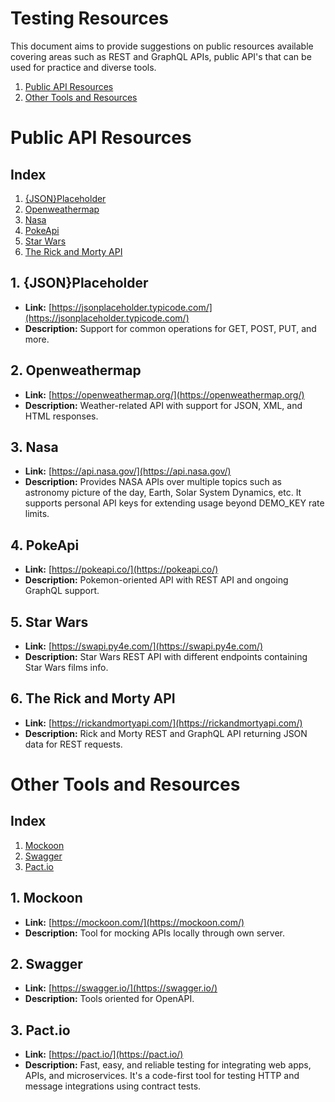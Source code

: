 # Testing Resources
This document aims to provide suggestions on public resources available covering areas such as REST and GraphQL APIs, public API's that can be used for practice and diverse tools.

1. [Public API Resources](#public-api-resources)
2. [Other Tools and Resources](#other-tools-and-resources)

# Public API Resources

## Index

1. [{JSON}Placeholder](#jsonplaceholder)
2. [Openweathermap](#openweathermap)
3. [Nasa](#nasa)
4. [PokeApi](#pokeapi)
5. [Star Wars](#star-wars)
6. [The Rick and Morty API](#the-rick-and-morty-api)

## 1. {JSON}Placeholder
- **Link:** [https://jsonplaceholder.typicode.com/](https://jsonplaceholder.typicode.com/)
- **Description:** Support for common operations for GET, POST, PUT, and more.

## 2. Openweathermap
- **Link:** [https://openweathermap.org/](https://openweathermap.org/)
- **Description:** Weather-related API with support for JSON, XML, and HTML responses.

## 3. Nasa
- **Link:** [https://api.nasa.gov/](https://api.nasa.gov/)
- **Description:** Provides NASA APIs over multiple topics such as astronomy picture of the day, Earth, Solar System Dynamics, etc. It supports personal API keys for extending usage beyond DEMO_KEY rate limits.

## 4. PokeApi
- **Link:** [https://pokeapi.co/](https://pokeapi.co/)
- **Description:** Pokemon-oriented API with REST API and ongoing GraphQL support.

## 5. Star Wars
- **Link:** [https://swapi.py4e.com/](https://swapi.py4e.com/)
- **Description:** Star Wars REST API with different endpoints containing Star Wars films info.

## 6. The Rick and Morty API
- **Link:** [https://rickandmortyapi.com/](https://rickandmortyapi.com/)
- **Description:** Rick and Morty REST and GraphQL API returning JSON data for REST requests.

# Other Tools and Resources

## Index

1. [Mockoon](#mockoon)
2. [Swagger](#swagger)
3. [Pact.io](#pactio)

## 1. Mockoon
- **Link:** [https://mockoon.com/](https://mockoon.com/)
- **Description:** Tool for mocking APIs locally through own server.

## 2. Swagger
- **Link:** [https://swagger.io/](https://swagger.io/)
- **Description:** Tools oriented for OpenAPI.

## 3. Pact.io
- **Link:** [https://pact.io/](https://pact.io/)
- **Description:** Fast, easy, and reliable testing for integrating web apps, APIs, and microservices. It's a code-first tool for testing HTTP and message integrations using contract tests.
